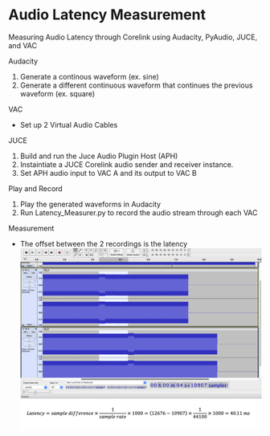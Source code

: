 # Audio Latency Measurement

Measuring Audio Latency through Corelink using Audacity, PyAudio, JUCE, and VAC

Audacity
1. Generate a continous waveform (ex. sine)
2. Generate a different continuous waveform that continues the previous waveform (ex. square)

VAC
- Set up 2 Virtual Audio Cables

JUCE
1. Build and run the Juce Audio Plugin Host (APH)
2. Instaintiate a JUCE Corelink audio sender and receiver instance.
3. Set APH audio input to VAC A and its output to VAC B

Play and Record
1. Play the generated waveforms in Audacity
2. Run Latency_Measurer.py to record the audio stream through each VAC

Measurement
- The offset between the 2 recordings is the latency
![alt text](https://github.com/zack781/Latency_Measurement_Audacity_PyAudio_JUCE_VAC/blob/main/Screenshot%202023-01-31%20at%203.37.55%20PM.png)
![alt text](https://github.com/zack781/Latency_Measurement_Audacity_PyAudio_JUCE_VAC/blob/main/Screenshot%202023-01-31%20at%204.40.14%20PM.png)
